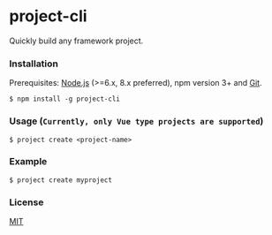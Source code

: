 # project-cli
Quickly build any framework project.


### Installation
Prerequisites: [Node.js](https://nodejs.org/en/) (>=6.x, 8.x preferred), npm version 3+ and [Git](https://git-scm.com/).
```
$ npm install -g project-cli
```

### Usage (`Currently, only Vue type projects are supported`)
```
$ project create <project-name>
```

### Example 

```
$ project create myproject
```

### License
[MIT](http://opensource.org/licenses/MIT)